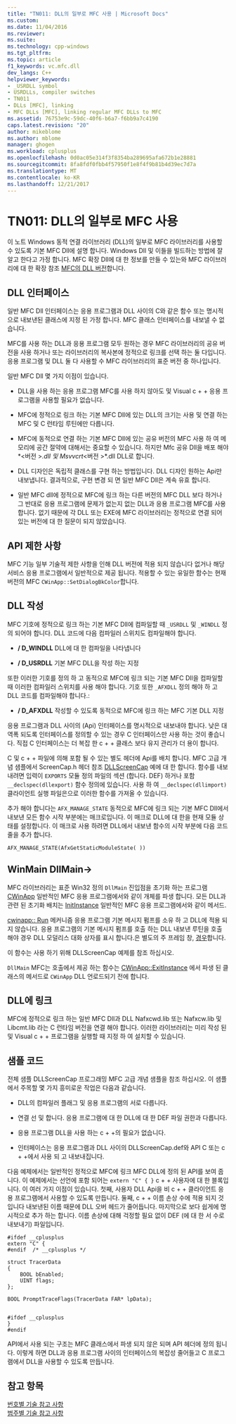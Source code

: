 ```yaml
---
title: "TN011: DLL의 일부로 MFC 사용 | Microsoft Docs"
ms.custom: 
ms.date: 11/04/2016
ms.reviewer: 
ms.suite: 
ms.technology: cpp-windows
ms.tgt_pltfrm: 
ms.topic: article
f1_keywords: vc.mfc.dll
dev_langs: C++
helpviewer_keywords:
- _USRDLL symbol
- USRDLLs, compiler switches
- TN011
- DLLs [MFC], linking
- MFC DLLs [MFC], linking regular MFC DLLs to MFC
ms.assetid: 76753e9c-59dc-40f6-b6a7-f6bb9a7c4190
caps.latest.revision: "20"
author: mikeblome
ms.author: mblome
manager: ghogen
ms.workload: cplusplus
ms.openlocfilehash: 0d0ac05e314f3f8354ba289695afa672b1e28881
ms.sourcegitcommit: 8fa8fdf0fbb4f57950f1e8f4f9b81b4d39ec7d7a
ms.translationtype: MT
ms.contentlocale: ko-KR
ms.lasthandoff: 12/21/2017
---
```

# <a name="tn011-using-mfc-as-part-of-a-dll"></a>TN011: DLL의 일부로 MFC 사용
이 노트 Windows 동적 연결 라이브러리 (DLL)의 일부로 MFC 라이브러리를 사용할 수 있도록 기본 MFC Dll에 설명 합니다. Windows Dll 및 이들을 빌드하는 방법에 잘 알고 한다고 가정 합니다. MFC 확장 Dll에 대 한 정보를 만들 수 있는와 MFC 라이브러리에 대 한 확장 참조 [MFC의 DLL 버전](../mfc/tn033-dll-version-of-mfc.md)합니다.  
  
## <a name="dll-interfaces"></a>DLL 인터페이스  
 일반 MFC Dll 인터페이스는 응용 프로그램과 DLL 사이의 C와 같은 함수 또는 명시적으로 내보낸된 클래스에 지정 된 가정 합니다. MFC 클래스 인터페이스를 내보낼 수 없습니다.  
  
 MFC를 사용 하는 DLL과 응용 프로그램 모두 원하는 경우 MFC 라이브러리의 공유 버전을 사용 하거나 또는 라이브러리의 복사본에 정적으로 링크를 선택 하는 둘 다입니다. 응용 프로그램 및 DLL 둘 다 사용할 수 MFC 라이브러리의 표준 버전 중 하나입니다.  
  
 일반 MFC Dll 몇 가지 이점이 있습니다.  
  
-   DLL을 사용 하는 응용 프로그램 MFC를 사용 하지 않아도 및 Visual c + + 응용 프로그램을 사용할 필요가 없습니다.  
  
-   MFC에 정적으로 링크 하는 기본 MFC Dll에 있는 DLL의 크기는 사용 및 연결 하는 MFC 및 C 런타임 루틴에만 다릅니다.  
  
-   MFC에 동적으로 연결 하는 기본 MFC Dll에 있는 공유 버전의 MFC 사용 하 여 메모리에 공간 절약에 대해서는 중요할 수 있습니다. 하지만 Mfc 공유 Dll을 배포 해야*\<버전 >*.dll 및 Msvvcrt*\<버전 >*.dll DLL로 합니다.  
  
-   DLL 디자인은 독립적 클래스를 구현 하는 방법입니다. DLL 디자인 원하는 Api만 내보냅니다. 결과적으로, 구현 변경 되 면 일반 MFC Dll은 계속 유효 합니다.  
  
-   일반 MFC dll에 정적으로 MFC에 링크 하는 다른 버전의 MFC DLL 보다 하거나 그 반대로 응용 프로그램에 문제가 없는지 없는 DLL과 응용 프로그램 MFC를 사용 합니다. 없기 때문에 각 DLL 또는 EXE에 MFC 라이브러리는 정적으로 연결 되어 있는 버전에 대 한 질문이 되지 않았습니다.  
  
## <a name="api-limitations"></a>API 제한 사항  
 MFC 기능 일부 기술적 제한 사항을 인해 DLL 버전에 적용 되지 않습니다 없거나 해당 서비스 응용 프로그램에서 일반적으로 제공 됩니다. 적용할 수 있는 유일한 함수는 현재 버전의 MFC `CWinApp::SetDialogBkColor`합니다.  
  
## <a name="building-your-dll"></a>DLL 작성  
 MFC 기호에 정적으로 링크 하는 기본 MFC Dll에 컴파일할 때 `_USRDLL` 및 `_WINDLL` 정의 되어야 합니다. DLL 코드에 다음 컴파일러 스위치도 컴파일해야 합니다.  
  
- **/ D_WINDLL** DLL에 대 한 컴파일을 나타냅니다  
  
- **/ D_USRDLL** 기본 MFC DLL을 작성 하는 지정  
  
 또한 이러한 기호를 정의 하 고 동적으로 MFC에 링크 되는 기본 MFC Dll을 컴파일할 때 이러한 컴파일러 스위치를 사용 해야 합니다. 기호 또한 `_AFXDLL` 정의 해야 하 고 DLL 코드를 컴파일해야 합니다.:  
  
- **/ D_AFXDLL** 작성할 수 있도록 동적으로 MFC에 링크 하는 MFC 기본 DLL 지정  
  
 응용 프로그램과 DLL 사이의 (Api) 인터페이스를 명시적으로 내보내야 합니다. 낮은 대역폭 되도록 인터페이스를 정의할 수 있는 경우 C 인터페이스만 사용 하는 것이 좋습니다. 직접 C 인터페이스는 더 복잡 한 c + + 클래스 보다 유지 관리가 더 용이 합니다.  
  
 C 및 c + + 파일에 의해 포함 될 수 있는 별도 헤더에 Api를 배치 합니다. MFC 고급 개념 샘플에서 ScreenCap.h 헤더 참조 [DLLScreenCap](../visual-cpp-samples.md) 예에 대 한 합니다. 함수를 내보내려면 입력이 `EXPORTS` 모듈 정의 파일의 섹션 (합니다. DEF) 하거나 포함 `__declspec(dllexport)` 함수 정의에 있습니다. 사용 하 여 `__declspec(dllimport)` 클라이언트 실행 파일은으로 이러한 함수를 가져올 수 있습니다.  
  
 추가 해야 합니다는 `AFX_MANAGE_STATE` 동적으로 MFC에 링크 되는 기본 MFC Dll에서 내보낸 모든 함수 시작 부분에는 매크로입니다. 이 매크로 DLL에 대 한을 현재 모듈 상태를 설정합니다. 이 매크로 사용 하려면 DLL에서 내보낸 함수의 시작 부분에 다음 코드 줄을 추가 합니다.  
  
 `AFX_MANAGE_STATE(AfxGetStaticModuleState( ))`  
  
## <a name="winmain---dllmain"></a>WinMain DllMain->  
 MFC 라이브러리는 표준 Win32 정의 `DllMain` 진입점을 초기화 하는 프로그램 [CWinApp](../mfc/reference/cwinapp-class.md) 일반적인 MFC 응용 프로그램에서와 같이 개체를 파생 합니다. 모든 DLL과 관련 된 초기화 배치는 [InitInstance](../mfc/reference/cwinapp-class.md#initinstance) 일반적인 MFC 응용 프로그램에서와 같이 메서드.  
  
 [cwinapp:: Run](../mfc/reference/cwinapp-class.md#run) 메커니즘 응용 프로그램 기본 메시지 펌프를 소유 하 고 DLL에 적용 되지 않습니다. 응용 프로그램의 기본 메시지 펌프를 호출 하는 DLL 내보낸 루틴을 호출 해야 경우 DLL 모덜리스 대화 상자를 표시 합니다.은 별도의 주 프레임 창, [경우](../mfc/reference/cwinapp-class.md#pretranslatemessage)합니다.  
  
 이 함수는 사용 하기 위해 DLLScreenCap 예제를 참조 하십시오.  
  
 `DllMain` MFC는 호출에서 제공 하는 함수는 [CWinApp::ExitInstance](../mfc/reference/cwinapp-class.md#exitinstance) 에서 파생 된 클래스의 메서드로 `CWinApp` DLL 언로드되기 전에 합니다.  
  
## <a name="linking-your-dll"></a>DLL에 링크  
 MFC에 정적으로 링크 하는 일반 MFC Dll과 DLL Nafxcwd.lib 또는 Nafxcw.lib 및 Libcmt.lib 라는 C 런타임 버전을 연결 해야 합니다. 이러한 라이브러리는 미리 작성 된 및 Visual c + + 프로그램을 실행할 때 지정 하 여 설치할 수 있습니다.  
  
## <a name="sample-code"></a>샘플 코드  
 전체 샘플 DLLScreenCap 프로그래밍 MFC 고급 개념 샘플을 참조 하십시오. 이 샘플에서 주목할 몇 가지 흥미로운 작업은 다음과 같습니다.  
  
-   DLL의 컴파일러 플래그 및 응용 프로그램의 서로 다릅니다.  
  
-   연결 선 및 합니다. 응용 프로그램에 대 한 DLL에 대 한 DEF 파일 권한과 다릅니다.  
  
-   응용 프로그램 DLL을 사용 하는 c + +의 필요가 없습니다.  
  
-   인터페이스는 응용 프로그램과 DLL 사이의 DLLScreenCap.def와 API C 또는 c + +에서 사용 되 고 내보내집니다.  
  
 다음 예제에서는 일반적인 정적으로 MFC에 링크 MFC DLL에 정의 된 API를 보여 줍니다. 이 예제에서는 선언에 포함 되어는 `extern "C" { }` c + + 사용자에 대 한 블록입니다. 이 여러 가지 이점이 있습니다. 첫째, 사용자 DLL Api을 비 c + + 클라이언트 응용 프로그램에서 사용할 수 있도록 만듭니다. 둘째, c + + 이름 손상 수에 적용 되지 것입니다 내보낸된 이름 때문에 DLL 오버 헤드가 줄어듭니다. 마지막으로 보다 쉽게에 명시적으로 추가 하는 합니다. 이름 손상에 대해 걱정할 필요 없이 DEF (에 대 한 서 수로 내보내기) 파일입니다.  
  
```  
#ifdef __cplusplus  
extern "C" {  
#endif  /* __cplusplus */  
 
struct TracerData  
{  
    BOOL bEnabled;  
    UINT flags;  
};  
 
BOOL PromptTraceFlags(TracerData FAR* lpData);

 
#ifdef __cplusplus  
}  
#endif  
```  
  
 API에서 사용 되는 구조는 MFC 클래스에서 파생 되지 않은 되며 API 헤더에 정의 됩니다. 이렇게 하면 DLL과 응용 프로그램 사이의 인터페이스의 복잡성 줄어들고 C 프로그램에서 DLL을 사용할 수 있도록 만듭니다.  
  
## <a name="see-also"></a>참고 항목  
 [번호별 기술 참고 사항](../mfc/technical-notes-by-number.md)   
 [범주별 기술 참고 사항](../mfc/technical-notes-by-category.md)

